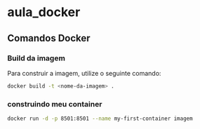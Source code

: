 # aula_docker

## Comandos Docker

### Build da imagem

Para construir a imagem, utilize o seguinte comando:

```bash
docker build -t <nome-da-imagem> .

```

### construindo meu container 
```bash
docker run -d -p 8501:8501 --name my-first-container imagem

```